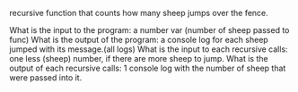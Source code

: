 recursive function that counts how many sheep jumps over the fence.

What is the input to the program: a number var (number of sheep passed to func)
What is the output of the program: a console log for each sheep jumped with its message.(all logs)
What is the input to each recursive calls: one less (sheep) number, if there are more sheep to jump.
What is the output of each recursive calls: 1 console log with the number of sheep that were passed into it.
